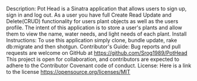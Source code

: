
Description:
Pot Head is a Sinatra application that allows users to sign up, sign in and log out. As a user you have full Create Read Update and Delete(CRUD) functionality for users plant objects as well as the users profile. The intent of this application is to store a user's plants and allow them to view the name, water needs, and light needs of each plant. 
Install Instructions:
To use this application simply clone, bundle update, rake db:migrate and then shotgun.
Contributor's Guide:
Bug reports and pull requests are welcome on GitHub at https://github.com/Srog1989/PotHead This project is open for collaboration, and contributors are expected to adhere to the Contributor Covenant code of conduct.
License:
Here is a link to the  license https://opensource.org/licenses/MIT